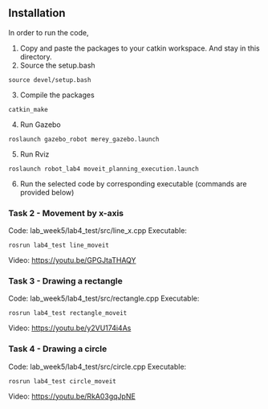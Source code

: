 ## Installation
In order to run the code, 
1) Copy and paste the packages to your catkin workspace. And stay in this directory.
2) Source the setup.bash
```
source devel/setup.bash
```
3) Compile the packages
```
catkin_make
```
4) Run Gazebo
```
roslaunch gazebo_robot merey_gazebo.launch
```
5) Run Rviz
```
roslaunch robot_lab4 moveit_planning_execution.launch
```
6) Run the selected code by corresponding executable (commands are provided below) 

### Task 2 - Movement by x-axis
Code: lab_week5/lab4_test/src/line_x.cpp
Executable:
```
rosrun lab4_test line_moveit
```
Video: https://youtu.be/GPGJtaTHAQY

### Task 3 - Drawing a rectangle
Code: lab_week5/lab4_test/src/rectangle.cpp
Executable:
```
rosrun lab4_test rectangle_moveit
```
Video: https://youtu.be/y2VU174i4As

### Task 4 - Drawing a circle
Code: lab_week5/lab4_test/src/circle.cpp
Executable:
```
rosrun lab4_test circle_moveit
```
Video: https://youtu.be/RkA03gqJpNE
